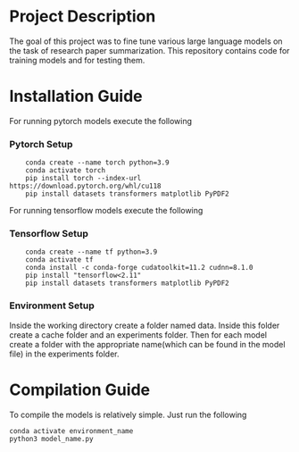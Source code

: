 # Project Description

The goal of this project was to fine tune various large language models on the task of research paper summarization. This repository contains code for training models and for testing them. 

# Installation Guide

For running pytorch models execute the following

### Pytorch Setup

```
    conda create --name torch python=3.9
    conda activate torch
    pip install torch --index-url https://download.pytorch.org/whl/cu118
    pip install datasets transformers matplotlib PyPDF2 
```

For running tensorflow models execute the following

### Tensorflow Setup

```
    conda create --name tf python=3.9
    conda activate tf
    conda install -c conda-forge cudatoolkit=11.2 cudnn=8.1.0
    pip install "tensorflow<2.11" 
    pip install datasets transformers matplotlib PyPDF2
```


### Environment Setup

Inside the working directory create a folder named data. Inside this folder create a cache folder and an experiments folder. Then for each model create a folder with the appropriate name(which can be found in the model file) in the experiments folder.

# Compilation Guide

To compile the models is relatively simple. Just run the following

```
conda activate environment_name
python3 model_name.py
```
